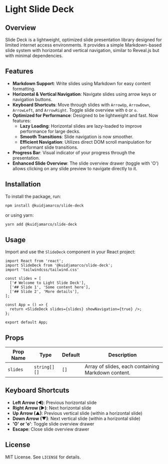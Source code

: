 # Light Slide Deck

## Overview
Slide Deck is a lightweight, optimized slide presentation library designed for limited internet access environments. It provides a simple Markdown-based slide system with horizontal and vertical navigation, similar to Reveal.js but with minimal dependencies.

## Features
- **Markdown Support**: Write slides using Markdown for easy content formatting.
- **Horizontal & Vertical Navigation**: Navigate slides using arrow keys or navigation buttons.
- **Keyboard Shortcuts**: Move through slides with `ArrowUp`, `ArrowDown`, `ArrowLeft`, and `ArrowRight`. Toggle slide overview with `O` or `o`.
- **Optimized for Performance**: Designed to be lightweight and fast. Now features:
  - **Lazy Loading**: Horizontal slides are lazy-loaded to improve performance for large decks.
  - **Smooth Transitions**: Slide navigation is now smoother.
  - **Efficient Navigation**: Utilizes direct DOM scroll manipulation for performant slide transitions.
- **Progress Bar**: Visual indicator of your progress through the presentation.
- **Enhanced Slide Overview**: The slide overview drawer (toggle with 'O') allows clicking on any slide preview to navigate directly to it.

## Installation
To install the package, run:

```sh
npm install @kuidjamarco/slide-deck
```

or using yarn:

```sh
yarn add @kuidjamarco/slide-deck
```

## Usage
Import and use the `SlideDeck` component in your React project:

```tsx
import React from 'react';
import SlideDeck from '@kuidjamarco/slide-deck';
import 'tailwindcss/tailwind.css'

const slides = [
  ['# Welcome to Light Slide Deck'],
  ['## Slide 1', 'Some content here'],
  ['## Slide 2', 'More details'],
];

const App = () => {
  return <SlideDeck slides={slides} showNavigation={true} />;
};

export default App;
```

## Props
| Prop Name      | Type         | Default | Description                                      |
|--------------|-------------|---------|-------------------------------------------------|
| `slides`      | `string[][]` | `[]`     | Array of slides, each containing Markdown content. |

## Keyboard Shortcuts
- **Left Arrow (◀︎)**: Previous horizontal slide
- **Right Arrow (▶︎)**: Next horizontal slide
- **Up Arrow (▲)**: Previous vertical slide (within a horizontal slide)
- **Down Arrow (▼)**: Next vertical slide (within a horizontal slide)
- **'O' or 'o'**: Toggle slide overview drawer
- **Escape**: Close slide overview drawer

## License
MIT License. See `LICENSE` for details.

